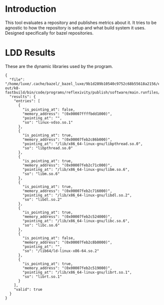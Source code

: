 
# Introduction
This tool evaluates a repository and publishes metrics about it.  It tries to be agnostic to how the repository is setup and what build system it uses.  Designed specifically for bazel repositories.  


# LDD Results
These are the dynamic libraries used by the program.  
```
{
  "file": "/home/luxe/.cache/bazel/_bazel_luxe/9b1d289b10540c9752c68b55618a2156/execroot/__main__/bazel-out/k8-fastbuild/bin/code/programs/reflexivity/publish/software/main.runfiles/__main__/code/programs/repo_tools/repo_stats/repo_stats",
  "results": {
    "entries": [
      {
        "is_pointing_at": false,
        "memory_address": "(0x00007ffffbdd1000)",
        "pointing_at": "",
        "so": "linux-vdso.so.1"
      },
      {
        "is_pointing_at": true,
        "memory_address": "(0x00007feb2c86b000)",
        "pointing_at": "/lib/x86_64-linux-gnu/libpthread.so.0",
        "so": "libpthread.so.0"
      },
      {
        "is_pointing_at": true,
        "memory_address": "(0x00007feb2c71c000)",
        "pointing_at": "/lib/x86_64-linux-gnu/libm.so.6",
        "so": "libm.so.6"
      },
      {
        "is_pointing_at": true,
        "memory_address": "(0x00007feb2c716000)",
        "pointing_at": "/lib/x86_64-linux-gnu/libdl.so.2",
        "so": "libdl.so.2"
      },
      {
        "is_pointing_at": true,
        "memory_address": "(0x00007feb2c524000)",
        "pointing_at": "/lib/x86_64-linux-gnu/libc.so.6",
        "so": "libc.so.6"
      },
      {
        "is_pointing_at": false,
        "memory_address": "(0x00007feb2c8b0000)",
        "pointing_at": "",
        "so": "/lib64/ld-linux-x86-64.so.2"
      },
      {
        "is_pointing_at": true,
        "memory_address": "(0x00007feb2c519000)",
        "pointing_at": "/lib/x86_64-linux-gnu/librt.so.1",
        "so": "librt.so.1"
      }
    ],
    "valid": true
  }
}
```




